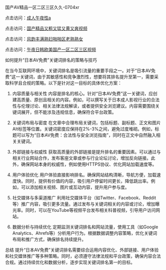 
国产AⅤ精品一区二区三区久久-0704xr


点击访问：<a href="https://vassv.pages.dev/">成人午夜性a</a>

点击访问：<a href="https://https://rtj-3zo.pages.dev/">国产精品又粗又猛又黄又爽视频</a>

点击访问：<a href="https://gsd-agv.pages.dev/">风韵丰满熟妇啪啪区老熟熟女</a>

点击访问：<a href="https://fdhf-454.pages.dev/">午夜日韩欧美国产一区二区三区视频</a>


如何提升“日本AV免费”关键词排名的策略与技巧


在当今互联网环境中，关键词排名是吸引流量的重要手段之一。对于“日本AV免费”这一关键词，由于其敏感性和竞争激烈性，想要将其排名提升至第一，需要采取科学且合规的策略。以下是针对这一目标的具体优化方案：


1. 内容质量与相关性
内容是排名的核心。针对“日本AV免费”这一关键词，应创建高质量、原创且相关的内容。例如，可以撰写关于日本成人影视行业的合法性与伦理讨论、相关法律法规解读，或者提供安全浏览建议。内容需要围绕关键词展开，但不能涉及违规信息，确保符合平台政策。


2. 关键词布局与密度
在文章中合理布局关键词，包括标题、副标题、正文和图片Alt标签等位置。关键词密度应保持在2%-3%之间，避免过度堆砌。例如，标题可以写为“日本AV免费：合法性与安全浏览指南”，同时在正文中自然融入相关关键词。


3. 外部链接与权威性
获取高质量的外部链接是提升排名的重要因素。可以通过与相关行业网站合作，发布客座文章或参与行业论坛讨论，增加反向链接。此外，确保网站本身的权威性，例如使用HTTPS协议、优化网站加载速度等。


4. 用户体验优化
用户体验直接影响排名。确保网站结构清晰，导航方便，加载速度快。同时，提供有价值的内容，吸引用户停留时间更长，降低跳出率。例如，可以添加相关视频、图片或互动内容，提升用户参与度。


5. 社交媒体与多渠道推广
利用社交媒体平台（如Twitter、Facebook、Reddit等）推广内容，吸引更多流量。通过发布与关键词相关的内容或讨论，增加曝光率。同时，可以在YouTube等视频平台发布相关科普视频，引导用户访问网站。


6. 数据分析与持续优化
定期监测关键词排名和网站流量，使用工具（如Google Analytics、Ahrefs等）分析用户行为。根据数据调整内容策略，优化关键词布局和推广方式，确保排名持续提升。


总结
提升“日本AV免费”关键词排名需要综合运用内容优化、外部链接、用户体验和社交媒体推广等多种策略。同时，必须遵守法律法规和平台政策，确保内容合法合规。通过持续优化和数据分析，逐步实现关键词排名第一的目标。








<span style="display:none;">[Canonical link](https://github.com/lqh20250704/00005）</span>
